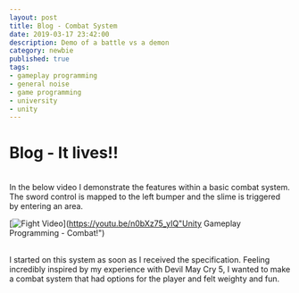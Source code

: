 ```yaml
---
layout: post
title: Blog - Combat System
date: 2019-03-17 23:42:00
description: Demo of a battle vs a demon
category: newbie
published: true
tags: 
- gameplay programming
- general noise
- game programming
- university
- unity
---
```


<h1> Blog - It lives!! </h1>
<br>
In the below video I demonstrate the features within a basic combat system. The sword control is mapped to the left bumper and the slime is triggered by entering an area.

[![Fight Video](http://img.youtube.com/vi/g5zNsRblmcs/0.jpg)](https://youtu.be/n0bXz75_yIQ"Unity Gameplay Programming - Combat!")

<br>
I started on this system as soon as I received the specification. Feeling incredibly inspired by my experience with Devil May Cry 5, I wanted to make a combat system that had options for the player and 
felt weighty and fun.
